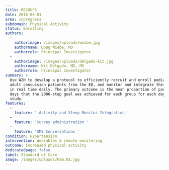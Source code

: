 ```yaml
---
title: RECOUPS
date: 2016-06-01
area: inprogress
subdomain: Physical Activity
status: Enrolling
authors:
  - 
    authorimage: /images/uploads/weibe.jpg
    authorname: Doug Wiebe, MD
    authorrole: Principal Investigator
  - 
    authorimage: /images/uploads/delgado-kit.jpg
    authorname: Kit Delgado, MD, MS
    authorrole: Principal Investigator
summary: >
  Use W2H to develop a protocol to efficiently recruit and enroll pediatric and
  adult concussion patients from the ED, and monitor and integrate their data
  in real time daily. The primary outcome is the mean proportion of participant
  days that the 2000-step goal was achieved for each group for each day of the
  study.
features:
  - 
    feature: ' Activity and Sleep Monitor Integration '
  - 
    feature: 'Survey administration '
  - 
    feature: 'SMS Conversations '
condition: Hypertension
intervention: Wearables & remote monitoring
outcome: Increased physical activity
dedicatedpage: false
label: Standard of Care 
image: /images/uploads/hsm.01.jpg
---
```

